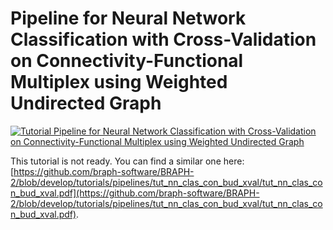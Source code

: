 # Pipeline for Neural Network Classification with Cross-Validation on Connectivity-Functional Multiplex using Weighted Undirected Graph

[![Tutorial Pipeline for Neural Network Classification with Cross-Validation on Connectivity-Functional Multiplex using Weighted Undirected Graph](https://img.shields.io/badge/PDF-Download-red?style=flat-square&logo=adobe-acrobat-reader)](tut_nn_clas_con_fun_mp_wu_xval.pdf)

This tutorial is not ready. You can find a similar one here: [https://github.com/braph-software/BRAPH-2/blob/develop/tutorials/pipelines/tut_nn_clas_con_bud_xval/tut_nn_clas_con_bud_xval.pdf](https://github.com/braph-software/BRAPH-2/blob/develop/tutorials/pipelines/tut_nn_clas_con_bud_xval/tut_nn_clas_con_bud_xval.pdf).
